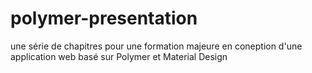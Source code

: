 # polymer-presentation
une série de chapitres pour une formation majeure en coneption d'une application web basé sur Polymer et Material Design
